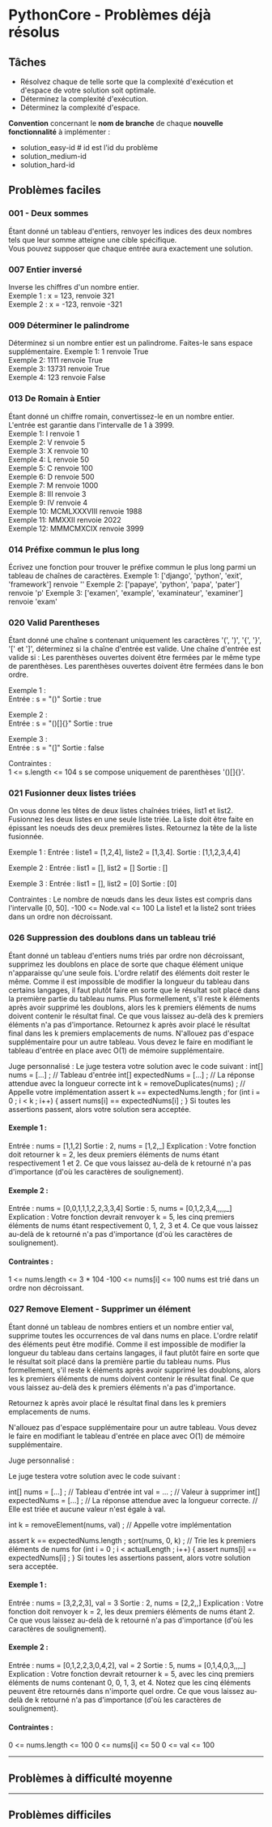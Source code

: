 # PythonCore - Problèmes déjà résolus

## Tâches
- Résolvez chaque de telle sorte que la complexité d'exécution et d'espace de votre solution
soit optimale.
- Déterminez la complexité d'exécution.
- Déterminez la complexité d'espace.

**Convention** concernant le **nom de branche** de chaque **nouvelle fonctionnalité** à implémenter :
+ solution_easy-id # id est l'id du problème
+ solution_medium-id
+ solution_hard-id

## Problèmes faciles

### 001 - Deux sommes
Étant donné un tableau d'entiers, renvoyer les indices des deux nombres tels que leur somme atteigne une cible 
spécifique. <br/>
Vous pouvez supposer que chaque entrée aura exactement une solution.

### 007 Entier inversé
Inverse les chiffres d'un nombre entier. <br/>
Exemple 1 : x = 123, renvoie 321 <br/>
Exemple 2 : x = -123, renvoie -321 <br/>

### 009 Déterminer le palindrome
Déterminez si un nombre entier est un palindrome. Faites-le sans espace supplémentaire.
Exemple 1: 1 renvoie True <br/>
Exemple 2: 1111 renvoie True <br/>
Exemple 3: 13731 renvoie True <br/>
Exemple 4: 123 renvoie False <br/>

### 013 De Romain à Entier
Étant donné un chiffre romain, convertissez-le en un nombre entier. <br/>
L'entrée est garantie dans l'intervalle de 1 à 3999. <br/>
Exemple 1: I renvoie 1 <br/>
Exemple 2: V renvoie 5 <br/>
Exemple 3: X renvoie 10 <br/>
Exemple 4: L renvoie 50 <br/>
Exemple 5: C renvoie 100 <br/>
Exemple 6: D renvoie 500 <br/>
Exemple 7: M renvoie 1000 <br/>
Exemple 8: III renvoie 3 <br/>
Exemple 9: IV renvoie 4 <br/>
Exemple 10: MCMLXXXVIII renvoie 1988 <br/>
Exemple 11: MMXXII renvoie 2022 <br/>
Exemple 12: MMMCMXCIX renvoie 3999 <br/>

### 014 Préfixe commun le plus long
Écrivez une fonction pour trouver le préfixe commun le plus long parmi un tableau de chaînes de caractères.
Exemple 1: ['django', 'python', 'exit', 'framework'] renvoie ''
Exemple 2: ['papaye', 'python', 'papa', 'pater'] renvoie 'p'
Exemple 3: ['examen', 'example', 'examinateur', 'examiner'] renvoie 'exam'


### 020 Valid Parentheses
Étant donné une chaîne s contenant uniquement les caractères '(', ')', '{', '}', '[' et ']', déterminez si la
chaîne d'entrée est valide.
Une chaîne d'entrée est valide si :
Les parenthèses ouvertes doivent être fermées par le même type de parenthèses.
Les parenthèses ouvertes doivent être fermées dans le bon ordre.

Exemple 1 : <br/>
Entrée : s = "()"
Sortie : true

Exemple 2 : <br/>
Entrée : s = "()[]{}"
Sortie : true

Exemple 3 : <br/>
Entrée : s = "(]"
Sortie : false

Contraintes : <br/>
1 <= s.length <= 104
s se compose uniquement de parenthèses '()[]{}'.

### 021 Fusionner deux listes triées
On vous donne les têtes de deux listes chaînées triées, list1 et list2.
Fusionnez les deux listes en une seule liste triée. La liste doit être faite en épissant les noeuds des deux premières listes.
Retournez la tête de la liste fusionnée.

Exemple 1 :
Entrée : liste1 = [1,2,4], liste2 = [1,3,4].
Sortie : [1,1,2,3,4,4]

Exemple 2 :
Entrée : list1 = [], list2 = []
Sortie : []

Exemple 3 :
Entrée : list1 = [], list2 = [0]
Sortie : [0]

Contraintes :
Le nombre de nœuds dans les deux listes est compris dans l'intervalle [0, 50].
-100 <= Node.val <= 100
La liste1 et la liste2 sont triées dans un ordre non décroissant.

### 026 Suppression des doublons dans un tableau trié
Étant donné un tableau d'entiers nums triés par ordre non décroissant, supprimez les doublons en place de sorte que chaque élément unique n'apparaisse qu'une seule fois. L'ordre relatif des éléments doit rester le même.
Comme il est impossible de modifier la longueur du tableau dans certains langages, il faut plutôt faire en sorte que le résultat soit placé dans la première partie du tableau nums. Plus formellement, s'il reste k éléments après avoir supprimé les doublons, alors les k premiers éléments de nums doivent contenir le résultat final. Ce que vous laissez au-delà des k premiers éléments n'a pas d'importance.
Retournez k après avoir placé le résultat final dans les k premiers emplacements de nums.
N'allouez pas d'espace supplémentaire pour un autre tableau. Vous devez le faire en modifiant le tableau d'entrée en place avec O(1) de mémoire supplémentaire.

Juge personnalisé :
Le juge testera votre solution avec le code suivant :
int[] nums = [...] ; // Tableau d'entrée
int[] expectedNums = [...] ; // La réponse attendue avec la longueur correcte
int k = removeDuplicates(nums) ; // Appelle votre implémentation
assert k == expectedNums.length ;
for (int i = 0 ; i < k ; i++) {
assert nums[i] == expectedNums[i] ;
}
Si toutes les assertions passent, alors votre solution sera acceptée.

#### Exemple 1 :
Entrée : nums = [1,1,2]
Sortie : 2, nums = [1,2,_]
Explication : Votre fonction doit retourner k = 2, les deux premiers éléments de nums étant respectivement 1 et 2.
Ce que vous laissez au-delà de k retourné n'a pas d'importance (d'où les caractères de soulignement).

#### Exemple 2 :
Entrée : nums = [0,0,1,1,1,2,2,3,3,4]
Sortie : 5, nums = [0,1,2,3,4,,,,,_]
Explication : Votre fonction devrait renvoyer k = 5, les cinq premiers éléments de nums étant respectivement 0, 1, 2, 3 et 4.
Ce que vous laissez au-delà de k retourné n'a pas d'importance (d'où les caractères de soulignement).

#### Contraintes :
1 <= nums.length <= 3 * 104
-100 <= nums[i] <= 100
nums est trié dans un ordre non décroissant.

### 027 Remove Element - Supprimer un élément

Étant donné un tableau de nombres entiers et un nombre entier val, supprime toutes les occurrences de val dans nums en 
place. L'ordre relatif des éléments peut être modifié.
Comme il est impossible de modifier la longueur du tableau dans certains langages, il faut plutôt faire en sorte que 
le résultat soit placé dans la première partie du tableau nums. Plus formellement, s'il reste k éléments après avoir 
supprimé les doublons, alors les k premiers éléments de nums doivent contenir le résultat final. Ce que vous laissez 
au-delà des k premiers éléments n'a pas d'importance.

Retournez k après avoir placé le résultat final dans les k premiers emplacements de nums.

N'allouez pas d'espace supplémentaire pour un autre tableau. Vous devez le faire en modifiant le tableau d'entrée en 
place avec O(1) de mémoire supplémentaire.

Juge personnalisé :

Le juge testera votre solution avec le code suivant :

int[] nums = [...] ; // Tableau d'entrée
int val = ... ; // Valeur à supprimer
int[] expectedNums = [...] ; // La réponse attendue avec la longueur correcte.
// Elle est triée et aucune valeur n'est égale à val.

int k = removeElement(nums, val) ; // Appelle votre implémentation

assert k == expectedNums.length ;
sort(nums, 0, k) ; // Trie les k premiers éléments de nums
for (int i = 0 ; i < actualLength ; i++) {
assert nums[i] == expectedNums[i] ;
}
Si toutes les assertions passent, alors votre solution sera acceptée.

#### Exemple 1 :
Entrée : nums = [3,2,2,3], val = 3
Sortie : 2, nums = [2,2,,]
Explication : Votre fonction doit renvoyer k = 2, les deux premiers éléments de nums étant 2.
Ce que vous laissez au-delà de k retourné n'a pas d'importance (d'où les caractères de soulignement).

#### Exemple 2 :
Entrée : nums = [0,1,2,2,3,0,4,2], val = 2
Sortie : 5, nums = [0,1,4,0,3,,,_]
Explication : Votre fonction devrait retourner k = 5, avec les cinq premiers éléments de nums contenant 0, 0, 1, 3, et 4.
Notez que les cinq éléments peuvent être retournés dans n'importe quel ordre.
Ce que vous laissez au-delà de k retourné n'a pas d'importance (d'où les caractères de soulignement).

#### Contraintes :
0 <= nums.length <= 100
0 <= nums[i] <= 50
0 <= val <= 100

---

## Problèmes à difficulté moyenne

---

## Problèmes difficiles

